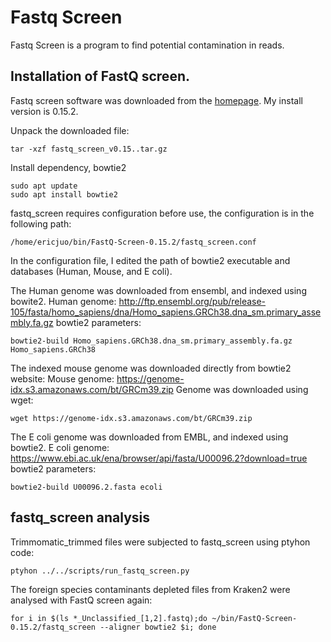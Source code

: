 # Fastq Screen
Fastq Screen is a program to find potential contamination in reads.

## Installation of FastQ screen.
Fastq screen software was downloaded from the [homepage](https://www.bioinformatics.babraham.ac.uk/projects/fastq_screen/). My install version is 0.15.2.

Unpack the downloaded file:
```
tar -xzf fastq_screen_v0.15..tar.gz
```

Install dependency, bowtie2
```
sudo apt update
sudo apt install bowtie2
```

fastq_screen requires configuration before use, the configuration is in the following path:
```
/home/ericjuo/bin/FastQ-Screen-0.15.2/fastq_screen.conf
```
In the configuration file, I edited the path of bowtie2 executable and databases (Human, Mouse, and E coli).

The Human genome was downloaded from ensembl, and indexed using bowite2.
Human genome: http://ftp.ensembl.org/pub/release-105/fasta/homo_sapiens/dna/Homo_sapiens.GRCh38.dna_sm.primary_assembly.fa.gz 
bowtie2 parameters:
```
bowtie2-build Homo_sapiens.GRCh38.dna_sm.primary_assembly.fa.gz Homo_sapiens.GRCh38
```

The indexed mouse genome was downloaded directly from bowtie2 website:
Mouse genome: https://genome-idx.s3.amazonaws.com/bt/GRCm39.zip
Genome was downloaded using wget:
```
wget https://genome-idx.s3.amazonaws.com/bt/GRCm39.zip
```

The E coli genome was downloaded from EMBL, and indexed using bowtie2.
E coli genome: https://www.ebi.ac.uk/ena/browser/api/fasta/U00096.2?download=true
bowtie2 parameters:
```
bowtie2-build U00096.2.fasta ecoli
```

## fastq_screen analysis
Trimmomatic_trimmed files were subjected to fastq_screen using ptyhon code:
```
ptyhon ../../scripts/run_fastq_screen.py
```

The foreign species contaminants depleted files from Kraken2 were analysed with FastQ screen again:
```
for i in $(ls *_Unclassified_[1,2].fastq);do ~/bin/FastQ-Screen-0.15.2/fastq_screen --aligner bowtie2 $i; done
```